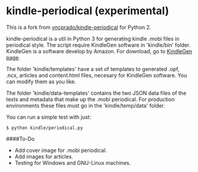 kindle-periodical (experimental)
=================
This is a fork from [vncprado/kindle-periodical](https://github.com/vncprado/kindle-periodical) for Python 2.

kindle-periodical is a util in Python 3 for generating kindle .mobi files in periodical style.
The script require KindleGen software in 'kindle/bin' folder. KindleGen is a software develop by Amazon. For download, go to [KindleGen page](https://www.amazon.com/gp/feature.html?docId=1000765211).

The folder 'kindle/templates' have a set of templates to generated .opf, .ncx, articles and content.html files, necesary for KindleGen software. You can modify them as you like.

The folder 'kindle/data-templates' contains the two JSON data files of the texts and metadata that make up the .mobi periodical. For production environments these files must go in the 'kindle/temp/data' folder.


You can run a simple test with just:
    
    $ python kindle/periodical.py

####To-Do
- Add cover image for .mobi periodical.
- Add images for articles.
- Testing for Windows and GNU-Linux machines.
